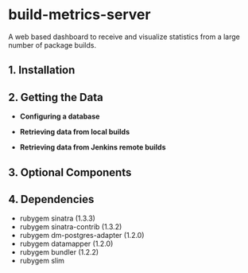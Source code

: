 build-metrics-server
====================

A web based dashboard to receive and visualize statistics from
a large number of package builds.

## 1. Installation

## 2. Getting the Data

* **Configuring a database**

* **Retrieving data from local builds**

* **Retrieving data from Jenkins remote builds**

## 3. Optional Components

## 4. Dependencies

* rubygem sinatra (1.3.3)
* rubygem sinatra-contrib (1.3.2)
* rubygem dm-postgres-adapter (1.2.0)
* rubygem datamapper (1.2.0)
* rubygem bundler (1.2.2)
* rubygem slim
